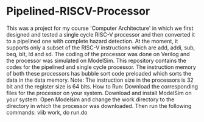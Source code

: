 # Pipelined-RISCV-Processor
This was a project for my course 'Computer Architecture' in which we first designed and tested a single cycle RISC-V processor and then converted it to a pipelined one with complete hazard detection. At the moment, it supports only a subset of the RISC-V instructions which are add, addi, sub, beq, blt, ld and sd. The coding of the processor was done on Verilog and the processor was simulated on ModelSim.
This repository contains the codes for the pipelined and single cycle processor. The instruction memory of both these processors has bubble sort code preloaded which sorts the data in the data memory. 
Note: The instruction size in the processors is 32 bit and the register size is 64 bits.
How to Run: Download the corresponding files for the processor on your system. Download and install ModelSim on your system. Open Modelsim and change the work directory to the directory in which the processor was downloaded. Then run the following commands: vlib work, do run.do
